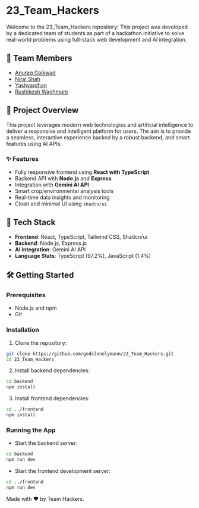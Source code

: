# 23_Team_Hackers

Welcome to the 23_Team_Hackers repository! This project was developed by a dedicated team of students as part of a hackathon initiative to solve real-world problems using full-stack web development and AI integration.

## 🧠 Team Members

- [Anurag Gaikwad](https://github.com/godslonelymann)
- [Niral Shah](https://github.com/niral04)
- [Yashvardhan](https://github.com/Yashvardhan0502)
- [Rushikesh Waghmare](https://github.com/RushiWaghmare)

## 🚀 Project Overview

This project leverages modern web technologies and artificial intelligence to deliver a responsive and intelligent platform for users. The aim is to provide a seamless, interactive experience backed by a robust backend, and smart features using AI APIs.

### ✨ Features

- Fully responsive frontend using **React with TypeScript**
- Backend API with **Node.js** and **Express**
- Integration with **Gemini AI API**
- Smart crop/environmental analysis tools
- Real-time data insights and monitoring
- Clean and minimal UI using `shadcn/ui`

## 🧰 Tech Stack

- **Frontend**: React, TypeScript, Tailwind CSS, Shadcn/ui
- **Backend**: Node.js, Express.js
- **AI Integration**: Gemini AI API
- **Language Stats**: TypeScript (97.2%), JavaScript (1.4%)

## 🛠️ Getting Started

### Prerequisites

- Node.js and npm
- Git

### Installation

1. Clone the repository:
```bash
git clone https://github.com/godslonelymann/23_Team_Hackers.git
cd 23_Team_Hackers
```

2. Install backend dependencies:
```bash
cd backend
npm install
```

3. Install frontend dependencies:
```bash
cd ../frontend
npm install
```

### Running the App

- Start the backend server:
```bash
cd backend
npm run dev
```

- Start the frontend development server:
```bash
cd ../frontend
npm run dev
```


Made with ❤️ by Team Hackers.
